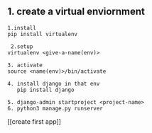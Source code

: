 

## 1. create a virtual enviornment

	1.install 
	pip install virtualenv

	 2.setup
	virtualenv <give-a-name(env)>

	3. activate
	source <name(env)>/bin/activate

	4. install django in that env
	   pip install django

	5. django-admin startproject <project-name>
	6. python3 manage.py runserver

[[create first app]]